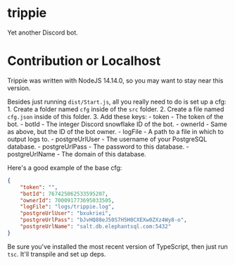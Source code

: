 # trippie
Yet another Discord bot. 

# Contribution or Localhost
Trippie was written with NodeJS 14.14.0, so you may want to stay near this version. 

Besides just running `dist/Start.js`, all you really need to do is set up a cfg: 
    1. Create a folder named `cfg` inside of the `src` folder. 
    2. Create a file named `cfg.json` inside of this folder. 
    3. Add these keys: 
        - token
            - The token of the bot. 
        - botId
            - The integer Discord snowflake ID of the bot. 
        - ownerId
            - Same as above, but the ID of the bot owner.
        - logFile
            - A path to a file in which to output logs to. 
        - postgreUrlUser
            - The username of your PostgreSQL database.
        - postgreUrlPass
            - The password to this database. 
        - postgreUrlName
            - The domain of this database. 

Here's a good example of the base cfg: 
```json
{
    "token": "",
    "botId": 767425062533595207,
    "ownerId": 700091773695033505,
    "logFile": "logs/trippie.log",
    "postgreUrlUser": "bxukriei",
    "postgreUrlPass": "bJvHQ88eJ50S7H5H0CXEXw0ZXz4Wy8-o",
    "postgreUrlName": "salt.db.elephantsql.com:5432"
}
```

Be sure you've installed the most recent version of TypeScript, then just run `tsc`. It'll transpile and set up deps. 